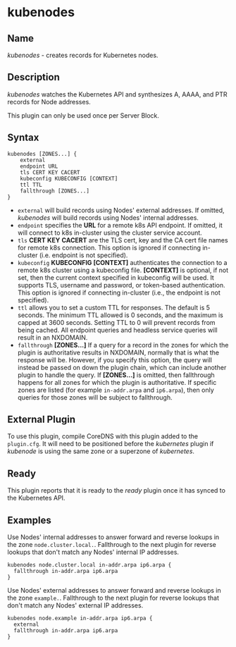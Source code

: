 # kubenodes

## Name

*kubenodes* - creates records for Kubernetes nodes.

## Description

*kubenodes* watches the Kubernetes API and synthesizes A, AAAA, and PTR records for Node addresses.

This plugin can only be used once per Server Block.

## Syntax

```
kubenodes [ZONES...] {
    external
    endpoint URL
    tls CERT KEY CACERT
    kubeconfig KUBECONFIG [CONTEXT]
    ttl TTL
    fallthrough [ZONES...]
}
```
* `external` will build records using Nodes' external addresses.  If omitted, *kubenodes* will build records using
  Nodes' internal addresses.
* `endpoint` specifies the **URL** for a remote k8s API endpoint.
  If omitted, it will connect to k8s in-cluster using the cluster service account.
* `tls` **CERT** **KEY** **CACERT** are the TLS cert, key and the CA cert file names for remote k8s connection.
  This option is ignored if connecting in-cluster (i.e. endpoint is not specified).
* `kubeconfig` **KUBECONFIG [CONTEXT]** authenticates the connection to a remote k8s cluster using a kubeconfig file.
  **[CONTEXT]** is optional, if not set, then the current context specified in kubeconfig will be used.
  It supports TLS, username and password, or token-based authentication.
  This option is ignored if connecting in-cluster (i.e., the endpoint is not specified).
* `ttl` allows you to set a custom TTL for responses. The default is 5 seconds.  The minimum TTL allowed is
  0 seconds, and the maximum is capped at 3600 seconds. Setting TTL to 0 will prevent records from being cached.
  All endpoint queries and headless service queries will result in an NXDOMAIN.
* `fallthrough` **[ZONES...]** If a query for a record in the zones for which the plugin is authoritative
  results in NXDOMAIN, normally that is what the response will be. However, if you specify this option,
  the query will instead be passed on down the plugin chain, which can include another plugin to handle
  the query. If **[ZONES...]** is omitted, then fallthrough happens for all zones for which the plugin
  is authoritative. If specific zones are listed (for example `in-addr.arpa` and `ip6.arpa`), then only
  queries for those zones will be subject to fallthrough.

## External Plugin

To use this plugin, compile CoreDNS with this plugin added to the `plugin.cfg`.  It will need to be positioned before
the _kubernetes_ plugin if _kubenode_ is using the same zone or a superzone of _kubernetes_.

## Ready

This plugin reports that it is ready to the _ready_ plugin once it has synced to the Kubernetes API.

## Examples

Use Nodes' internal addresses to answer forward and reverse lookups in the zone `node.cluster.local.`.
Fallthrough to the next plugin for reverse lookups that don't match any Nodes' internal IP addresses.

```
kubenodes node.cluster.local in-addr.arpa ip6.arpa {
  fallthrough in-addr.arpa ip6.arpa
}
```

Use Nodes' external addresses to answer forward and reverse lookups in the zone `example.`. Fallthrough
to the next plugin for reverse lookups that don't match any Nodes' external IP addresses.

```
kubenodes node.example in-addr.arpa ip6.arpa {
  external
  fallthrough in-addr.arpa ip6.arpa
}
```